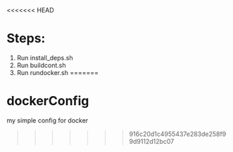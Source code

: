 <<<<<<< HEAD
# Steps:
1) Run install_deps.sh
2) Run buildcont.sh
3) Run rundocker.sh
=======
# dockerConfig
my simple config for docker
>>>>>>> 916c20d1c4955437e283de258f99d9112d12bc07
